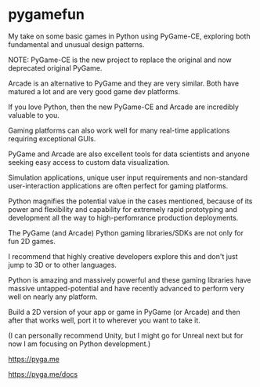 # pygamefun
My take on some basic games in Python using PyGame-CE, exploring both fundamental and unusual design patterns.

NOTE: PyGame-CE is the new project to replace the original and now deprecated original PyGame.

Arcade is an alternative to PyGame and they are very similar. Both have matured a lot and are very good game dev platforms.

If you love Python, then the new PyGame-CE and Arcade are incredibly valuable to you.

Gaming platforms can also work well for many real-time applications requiring exceptional GUIs.

PyGame and Arcade are also excellent tools for data scientists and anyone seeking easy access to custom data visualization.

Simulation applications, unique user input requirements and non-standard user-interaction applications are often perfect for gaming platforms.

Python magnifies the potential value in the cases mentioned, because of its power and flexibility and capability for extremely rapid prototyping and development all the way to high-perfomrance production deployments.

The PyGame (and Arcade) Python gaming libraries/SDKs are not only for fun 2D games.

I recommend that highly creative developers explore this and don't just jump to 3D or to other languages.

Python is amazing and massively powerful and these gaming libraries have massive untapped-potential and have recently advanced to perform very well on nearly any platform.

Build a 2D version of your app or game in PyGame (or Arcade) and then after that works well, port it to wherever you want to take it.

(I can personally recommend Unity, but I might go for Unreal next but for now I am focusing on Python development.)

https://pyga.me

https://pyga.me/docs
